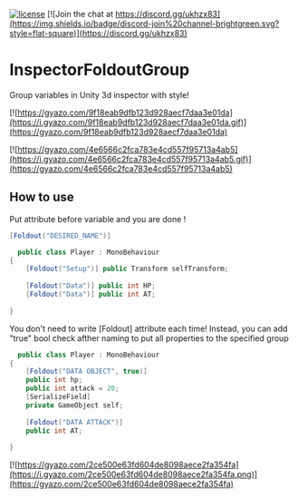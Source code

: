 [![license](https://img.shields.io/badge/license-MIT-brightgreen.svg)](https://github.com/dimmpixeye/InspectorFoldoutGroup/blob/master/LICENSE)
[![Join the chat at https://discord.gg/ukhzx83](https://img.shields.io/badge/discord-join%20channel-brightgreen.svg?style=flat-square)](https://discord.gg/ukhzx83)
# InspectorFoldoutGroup
Group variables in Unity 3d inspector with style!

[![https://gyazo.com/9f18eab9dfb123d928aecf7daa3e01da](https://i.gyazo.com/9f18eab9dfb123d928aecf7daa3e01da.gif)](https://gyazo.com/9f18eab9dfb123d928aecf7daa3e01da)

[![https://gyazo.com/4e6566c2fca783e4cd557f95713a4ab5](https://i.gyazo.com/4e6566c2fca783e4cd557f95713a4ab5.gif)](https://gyazo.com/4e6566c2fca783e4cd557f95713a4ab5)

## How to use 

Put attribute before variable and you are done ! 

```csharp
[Foldout("DESIRED_NAME")]
```

```csharp
  public class Player : MonoBehaviour
{
	[Foldout("Setup")] public Transform selfTransform;
	
	[Foldout("Data")] public int HP;
	[Foldout("Data")] public int AT;
 
}
```

You don't need to write [Foldout] attribute each time! Instead, you can add "true" bool check afther naming to put all properties to the specified group
```csharp
  public class Player : MonoBehaviour
{
	[Foldout("DATA OBJECT", true)] 
	public int hp;
	public int attack = 20;
	[SerializeField]
	private GameObject self;
	
	[Foldout("DATA ATTACK")] 
	public int AT;
 
}
```
[![https://gyazo.com/2ce500e63fd604de8098aece2fa354fa](https://i.gyazo.com/2ce500e63fd604de8098aece2fa354fa.png)](https://gyazo.com/2ce500e63fd604de8098aece2fa354fa)

 


